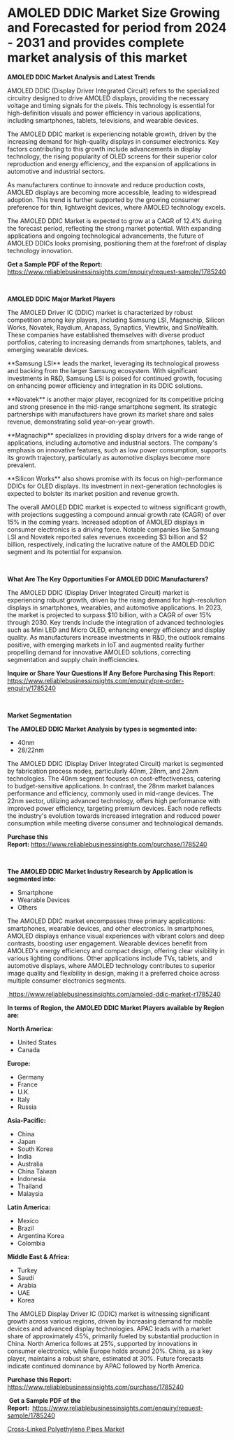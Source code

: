<p><h1>AMOLED DDIC Market Size Growing and Forecasted for period from 2024 - 2031 and provides complete market analysis of this market</h1></p><p><strong>AMOLED DDIC Market Analysis and Latest Trends</strong></p>
<p><p>AMOLED DDIC (Display Driver Integrated Circuit) refers to the specialized circuitry designed to drive AMOLED displays, providing the necessary voltage and timing signals for the pixels. This technology is essential for high-definition visuals and power efficiency in various applications, including smartphones, tablets, televisions, and wearable devices. </p><p>The AMOLED DDIC market is experiencing notable growth, driven by the increasing demand for high-quality displays in consumer electronics. Key factors contributing to this growth include advancements in display technology, the rising popularity of OLED screens for their superior color reproduction and energy efficiency, and the expansion of applications in automotive and industrial sectors. </p><p>As manufacturers continue to innovate and reduce production costs, AMOLED displays are becoming more accessible, leading to widespread adoption. This trend is further supported by the growing consumer preference for thin, lightweight devices, where AMOLED technology excels. </p><p>The AMOLED DDIC Market is expected to grow at a CAGR of 12.4% during the forecast period, reflecting the strong market potential. With expanding applications and ongoing technological advancements, the future of AMOLED DDICs looks promising, positioning them at the forefront of display technology innovation.</p></p>
<p><strong>Get a Sample PDF of the Report:&nbsp;</strong> <a href="https://www.reliablebusinessinsights.com/enquiry/request-sample/1785240?utm_campaign=1121&utm_medium=2&utm_source=Github&utm_content=ia&utm_term=27122024&utm_id=amoled-ddic">https://www.reliablebusinessinsights.com/enquiry/request-sample/1785240</a></p>
<p>&nbsp;</p>
<p><strong>AMOLED DDIC Major Market Players</strong></p>
<p><p>The AMOLED Driver IC (DDIC) market is characterized by robust competition among key players, including Samsung LSI, Magnachip, Silicon Works, Novatek, Raydium, Anapass, Synaptics, Viewtrix, and SinoWealth. These companies have established themselves with diverse product portfolios, catering to increasing demands from smartphones, tablets, and emerging wearable devices.</p><p>**Samsung LSI** leads the market, leveraging its technological prowess and backing from the larger Samsung ecosystem. With significant investments in R&D, Samsung LSI is poised for continued growth, focusing on enhancing power efficiency and integration in its DDIC solutions. </p><p>**Novatek** is another major player, recognized for its competitive pricing and strong presence in the mid-range smartphone segment. Its strategic partnerships with manufacturers have grown its market share and sales revenue, demonstrating solid year-on-year growth. </p><p>**Magnachip** specializes in providing display drivers for a wide range of applications, including automotive and industrial sectors. The company's emphasis on innovative features, such as low power consumption, supports its growth trajectory, particularly as automotive displays become more prevalent. </p><p>**Silicon Works** also shows promise with its focus on high-performance DDICs for OLED displays. Its investment in next-generation technologies is expected to bolster its market position and revenue growth.</p><p>The overall AMOLED DDIC market is expected to witness significant growth, with projections suggesting a compound annual growth rate (CAGR) of over 15% in the coming years. Increased adoption of AMOLED displays in consumer electronics is a driving force. Notable companies like Samsung LSI and Novatek reported sales revenues exceeding $3 billion and $2 billion, respectively, indicating the lucrative nature of the AMOLED DDIC segment and its potential for expansion.</p></p>
<p>&nbsp;</p>
<p><strong>What Are The Key Opportunities For AMOLED DDIC Manufacturers?</strong></p>
<p><p>The AMOLED DDIC (Display Driver Integrated Circuit) market is experiencing robust growth, driven by the rising demand for high-resolution displays in smartphones, wearables, and automotive applications. In 2023, the market is projected to surpass $10 billion, with a CAGR of over 15% through 2030. Key trends include the integration of advanced technologies such as Mini LED and Micro OLED, enhancing energy efficiency and display quality. As manufacturers increase investments in R&D, the outlook remains positive, with emerging markets in IoT and augmented reality further propelling demand for innovative AMOLED solutions, correcting segmentation and supply chain inefficiencies.</p></p>
<p><strong>Inquire or Share Your Questions If Any Before Purchasing This Report:</strong> <a href="https://www.reliablebusinessinsights.com/enquiry/pre-order-enquiry/1785240?utm_campaign=1121&utm_medium=2&utm_source=Github&utm_content=ia&utm_term=27122024&utm_id=amoled-ddic">https://www.reliablebusinessinsights.com/enquiry/pre-order-enquiry/1785240</a></p>
<p>&nbsp;</p>
<p><strong>Market Segmentation</strong></p>
<p><strong>The AMOLED DDIC Market Analysis by types is segmented into:</strong></p>
<p><ul><li>40nm</li><li>28/22nm</li></ul></p>
<p><p>The AMOLED DDIC (Display Driver Integrated Circuit) market is segmented by fabrication process nodes, particularly 40nm, 28nm, and 22nm technologies. The 40nm segment focuses on cost-effectiveness, catering to budget-sensitive applications. In contrast, the 28nm market balances performance and efficiency, commonly used in mid-range devices. The 22nm sector, utilizing advanced technology, offers high performance with improved power efficiency, targeting premium devices. Each node reflects the industry's evolution towards increased integration and reduced power consumption while meeting diverse consumer and technological demands.</p></p>
<p><strong>Purchase this Report:&nbsp;</strong><a href="https://www.reliablebusinessinsights.com/purchase/1785240?utm_campaign=1121&utm_medium=2&utm_source=Github&utm_content=ia&utm_term=27122024&utm_id=amoled-ddic">https://www.reliablebusinessinsights.com/purchase/1785240</a></p>
<p>&nbsp;</p>
<p><strong>The AMOLED DDIC Market Industry Research by Application is segmented into:</strong></p>
<p><ul><li>Smartphone</li><li>Wearable Devices</li><li>Others</li></ul></p>
<p><p>The AMOLED DDIC market encompasses three primary applications: smartphones, wearable devices, and other electronics. In smartphones, AMOLED displays enhance visual experiences with vibrant colors and deep contrasts, boosting user engagement. Wearable devices benefit from AMOLED's energy efficiency and compact design, offering clear visibility in various lighting conditions. Other applications include TVs, tablets, and automotive displays, where AMOLED technology contributes to superior image quality and flexibility in design, making it a preferred choice across multiple consumer electronics segments.</p></p>
<p><a href="https://www.reliablebusinessinsights.com/amoled-ddic-market-r1785240?utm_campaign=1121&utm_medium=2&utm_source=Github&utm_content=ia&utm_term=27122024&utm_id=amoled-ddic">&nbsp;https://www.reliablebusinessinsights.com/amoled-ddic-market-r1785240</a></p>
<p><strong>In terms of Region, the AMOLED DDIC Market Players available by Region are:</strong></p>
<p>
    <p> <strong> North America: </strong>
        <ul>
            <li>United States</li>
            <li>Canada</li>
        </ul>
        </p> 
    <p> <strong> Europe: </strong>
        <ul>
            <li>Germany</li>
            <li>France</li>
            <li>U.K.</li>
            <li>Italy</li>
            <li>Russia</li>
        </ul>
        </p> 
    <p> <strong> Asia-Pacific: </strong>
        <ul>
            <li>China</li>
            <li>Japan</li>
            <li>South Korea</li>
            <li>India</li>
            <li>Australia</li>
            <li>China Taiwan</li>
            <li>Indonesia</li>
            <li>Thailand</li>
            <li>Malaysia</li>
        </ul>
        </p> 
    <p> <strong> Latin America: </strong>
        <ul>
            <li>Mexico</li>
            <li>Brazil</li>
            <li>Argentina Korea</li>
            <li>Colombia</li>
        </ul>
        </p> 
    <p> <strong> Middle East & Africa: </strong>
        <ul>
            <li>Turkey</li>
            <li>Saudi</li>
            <li>Arabia</li>
            <li>UAE</li>
            <li>Korea</li>
        </ul>
    </p>
    </p>
<p><p>The AMOLED Display Driver IC (DDIC) market is witnessing significant growth across various regions, driven by increasing demand for mobile devices and advanced display technologies. APAC leads with a market share of approximately 45%, primarily fueled by substantial production in China. North America follows at 25%, supported by innovations in consumer electronics, while Europe holds around 20%. China, as a key player, maintains a robust share, estimated at 30%. Future forecasts indicate continued dominance by APAC followed by North America.</p></p>
<p><strong>Purchase this Report: </strong><a href="https://www.reliablebusinessinsights.com/purchase/1785240?utm_campaign=1121&utm_medium=2&utm_source=Github&utm_content=ia&utm_term=27122024&utm_id=amoled-ddic">https://www.reliablebusinessinsights.com/purchase/1785240</a></p>
<p>&nbsp;<strong>Get a Sample PDF of the Report:&nbsp;&nbsp;</strong><a href="https://www.reliablebusinessinsights.com/enquiry/request-sample/1785240?utm_campaign=1121&utm_medium=2&utm_source=Github&utm_content=ia&utm_term=27122024&utm_id=amoled-ddic">https://www.reliablebusinessinsights.com/enquiry/request-sample/1785240</a></p>
<p><strong></strong></p>
<p><p><a href="https://github.com/zuccoshenna242/Market-Research-Report-List-1/blob/main/cross-linked-polyethylene-pipes-market.md?utm_campaign=1121&utm_medium=2&utm_source=Github&utm_content=ia&utm_term=27122024&utm_id=amoled-ddic">Cross-Linked Polyethylene Pipes Market</a></p></p>